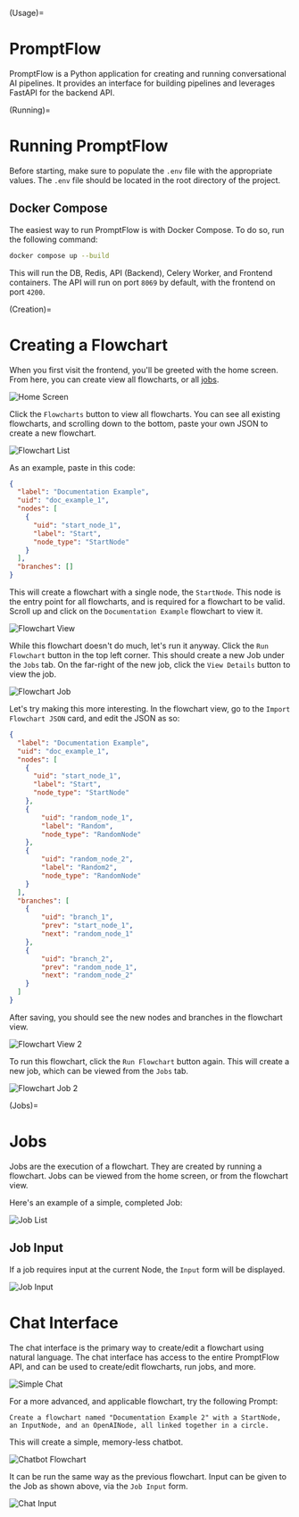 (Usage)=
# PromptFlow

PromptFlow is a Python application for creating and running conversational AI pipelines. It provides an interface for building pipelines and leverages FastAPI for the backend API.

(Running)=
# Running PromptFlow

Before starting, make sure to populate the `.env` file with the appropriate values. The `.env` file should be located in the root directory of the project.

## Docker Compose

The easiest way to run PromptFlow is with Docker Compose. To do so, run the following command:

```bash
docker compose up --build
```

This will run the DB, Redis, API (Backend), Celery Worker, and Frontend containers. The API will run on port `8069` by default, with the frontend
on port `4200`.

(Creation)=
# Creating a Flowchart

When you first visit the frontend, you'll be greeted with the home screen. From here, you can create view all flowcharts, or all [jobs](Jobs).

![Home Screen](../screenshots/docs/homepage.png)

Click the `Flowcharts` button  to view all flowcharts. You can see all existing flowcharts, and scrolling down to the bottom, paste your own JSON to create a new flowchart.

![Flowchart List](../screenshots/docs/flowchartlist.png)

As an example, paste in this code:

```json
{
  "label": "Documentation Example",
  "uid": "doc_example_1",
  "nodes": [
    {
      "uid": "start_node_1",
      "label": "Start",
      "node_type": "StartNode"
    }
  ],
  "branches": []
}
```

This will create a flowchart with a single node, the `StartNode`. This node is the entry point for all flowcharts, and is required for a flowchart to be valid.
Scroll up and click on the `Documentation Example` flowchart to view it.

![Flowchart View](../screenshots/docs/flowchartview.png)

While this flowchart doesn't do much, let's run it anyway. Click the `Run Flowchart` button in the top left corner. This should create a new Job under the `Jobs` tab. On the far-right of the new job, click the `View Details` button to view the job.

![Flowchart Job](../screenshots/docs/flowchartjoboutput.png)

Let's try making this more interesting. In the flowchart view, go to the `Import Flowchart JSON` card, and edit the JSON as so:

```json
{
  "label": "Documentation Example",
  "uid": "doc_example_1",
  "nodes": [
    {
      "uid": "start_node_1",
      "label": "Start",
      "node_type": "StartNode"
    },
    {
        "uid": "random_node_1",
        "label": "Random",
        "node_type": "RandomNode"
    },
    {
        "uid": "random_node_2",
        "label": "Random2",
        "node_type": "RandomNode"
    }
  ],
  "branches": [
    {
        "uid": "branch_1",
        "prev": "start_node_1",
        "next": "random_node_1"
    },
    {
        "uid": "branch_2",
        "prev": "random_node_1",
        "next": "random_node_2"
    }
  ]
}
```

After saving, you should see the new nodes and branches in the flowchart view.

![Flowchart View 2](../screenshots/docs/flowchartview2.png)

To run this flowchart, click the `Run Flowchart` button again. This will create a new job, which can be viewed from the `Jobs` tab.

![Flowchart Job 2](../screenshots/docs/flowchartrandomoutput.png)

(Jobs)=
# Jobs

Jobs are the execution of a flowchart. They are created by running a flowchart. Jobs can be viewed from the home screen, or from the flowchart view.

Here's an example of a simple, completed Job:

![Job List](../screenshots/docs/jobview.png)

## Job Input

If a job requires input at the current Node, the `Input` form will be displayed.

![Job Input](../screenshots/docs/jobinput.png)


# Chat Interface

The chat interface is the primary way to create/edit a flowchart using natural language. The chat interface has access to the entire PromptFlow API, and can be used to create/edit flowcharts, run jobs, and more.

![Simple Chat](../screenshots/docs/chatsimple.png)

For a more advanced, and applicable flowchart, try the following Prompt:

```text
Create a flowchart named "Documentation Example 2" with a StartNode, an InputNode, and an OpenAINode, all linked together in a circle.
```

This will create a simple, memory-less chatbot. 

![Chatbot Flowchart](../screenshots/docs/chatcircle.png)

It can be run the same way as the previous flowchart. Input can be given to the Job as shown above, via the `Job Input` form.

![Chat Input](../screenshots/docs/chatinput.png)